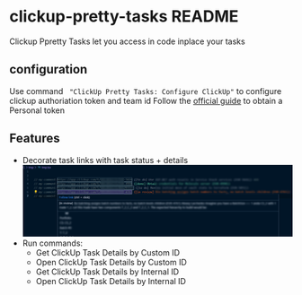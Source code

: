 # clickup-pretty-tasks README

Clickup Ppretty Tasks let you access in code inplace your tasks


## configuration

Use command ` "ClickUp Pretty Tasks: Configure ClickUp"` to configure clickup authoriation token and team id
Follow the [official guide](https://clickup.com/api/developer-portal/authentication/) to obtain a Personal token


## Features

 - Decorate task links with task status + details
        ![preview](media/demoscreen.png)
 - Run commands: 
    - Get ClickUp Task Details by Custom ID
    - Open ClickUp Task Details by Custom ID
    - Get ClickUp Task Details by Internal ID
    - Open ClickUp Task Details by Internal ID
 